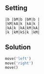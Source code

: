 Setting
-------

```
|b |bM|b |bM|b |
|kM|kA|k |kA|k |
|kA|k |kA|kM|kA|
|k |kM|kS|k |kM|
```

Solution
--------

```python
move('left')
move('right')
move()
```
